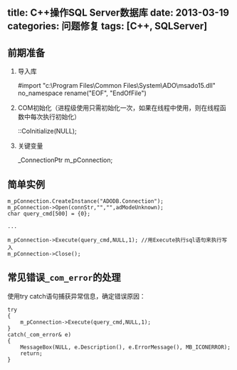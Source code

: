 ﻿title: C++操作SQL Server数据库
date: 2013-03-19
categories: 问题修复
tags: [C++, SQLServer]
---

## 前期准备

1. 导入库

	#import "c:\Program Files\Common Files\System\ADO\msado15.dll" \
	no_namespace rename("EOF", "EndOfFile")
<!-- more -->

2. COM初始化（进程级使用只需初始化一次，如果在线程中使用，则在线程函数中每次执行初始化）

	::CoInitialize(NULL);

3. 关键变量

	_ConnectionPtr m_pConnection;

## 简单实例

	m_pConnection.CreateInstance("ADODB.Connection");
	m_pConnection->Open(connStr,"","",adModeUnknown);
	char query_cmd[500] = {0};

	...

	m_pConnection->Execute(query_cmd,NULL,1); //用Execute执行sql语句来执行写入
	m_pConnection->Close();

## 常见错误`_com_error`的处理

使用try catch语句捕获异常信息，确定错误原因：

	try
	{
		m_pConnection->Execute(query_cmd,NULL,1);
	}
	catch(_com_error& e)
	{
		MessageBox(NULL, e.Description(), e.ErrorMessage(), MB_ICONERROR);
		return;
	}
